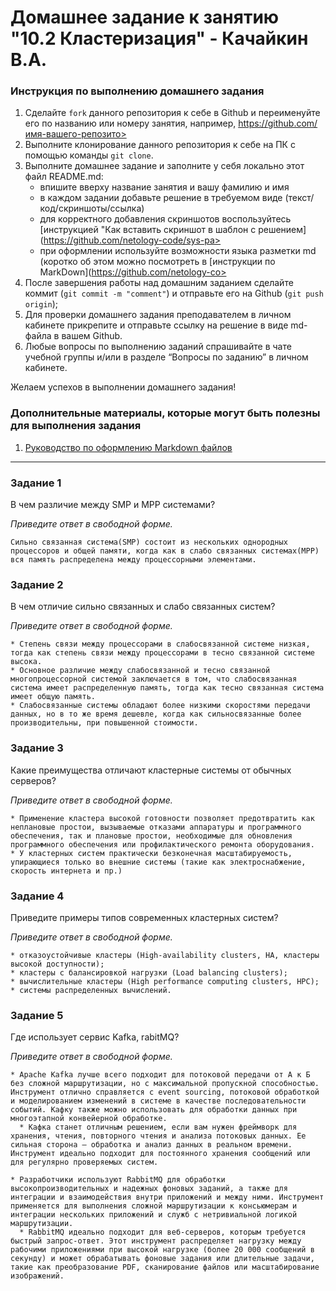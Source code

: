 # Домашнее задание к занятию "10.2 Кластеризация" - Качайкин В.А.

### Инструкция по выполнению домашнего задания

   1. Сделайте `fork` данного репозитория к себе в Github и переименуйте его по названию или номеру занятия, например, https://github.com/имя-вашего-репозито>
   2. Выполните клонирование данного репозитория к себе на ПК с помощью команды `git clone`.
   3. Выполните домашнее задание и заполните у себя локально этот файл README.md:
      - впишите вверху название занятия и вашу фамилию и имя
      - в каждом задании добавьте решение в требуемом виде (текст/код/скриншоты/ссылка)
      - для корректного добавления скриншотов воспользуйтесь [инструкцией "Как вставить скриншот в шаблон с решением](https://github.com/netology-code/sys-pa>
      - при оформлении используйте возможности языка разметки md (коротко об этом можно посмотреть в [инструкции  по MarkDown](https://github.com/netology-co>
   4. После завершения работы над домашним заданием сделайте коммит (`git commit -m "comment"`) и отправьте его на Github (`git push origin`);
   5. Для проверки домашнего задания преподавателем в личном кабинете прикрепите и отправьте ссылку на решение в виде md-файла в вашем Github.
   6. Любые вопросы по выполнению заданий спрашивайте в чате учебной группы и/или в разделе “Вопросы по заданию” в личном кабинете.

Желаем успехов в выполнении домашнего задания!

### Дополнительные материалы, которые могут быть полезны для выполнения задания

1. [Руководство по оформлению Markdown файлов](https://gist.github.com/Jekins/2bf2d0638163f1294637#Code)

---

### Задание 1

В чем различие между SMP и MPP системами?

*Приведите ответ в свободной форме.*

```
Сильно связанная система(SMP) состоит из нескольких однородных процессоров и общей памяти, когда как в слабо связанных системах(MPP) вся память распределена между процессорными элементами.
```

### Задание 2
В чем отличие сильно связанных и слабо связанных систем?

*Приведите ответ в свободной форме.*

```
* Степень связи между процессорами в слабосвязанной системе низкая, тогда как степень связи между процессорами в тесно связанной системе высока.
* Основное различие между слабосвязанной и тесно связанной многопроцессорной системой заключается в том, что слабосвязанная система имеет распределенную память, тогда как тесно связанная система имеет общую память.
* Слабосвязанные системы обладают более низкими скоростями передачи данных, но в то же время дешевле, когда как сильносвязанные более производительны, при повышенной стоимости.
```

### Задание 3
Какие преимущества отличают кластерные системы от обычных серверов?

*Приведите ответ в свободной форме.*

```
* Применение кластера высокой готовности позволяет предотвратить как неплановые простои, вызываемые отказами аппаратуры и программного обеспечения, так и плановые простои, необходимые для обновления программного обеспечения или профилактического ремонта оборудования.
* У кластерных систем практически безконечная масштабируемость, упирающиеся только во внешние системы (такие как электроснабжение, скорость интернета и пр.)
```

### Задание 4
Приведите примеры типов современных кластерных систем?

*Приведите ответ в свободной форме.*

```
* отказоустойчивые кластеры (High-availability clusters, HA, кластеры высокой доступности);
* кластеры с балансировкой нагрузки (Load balancing clusters);
* вычислительные кластеры (High performance computing clusters, HPC);
* системы распределенных вычислений.
```

### Задание 5
Где использует сервис Kafka, rabitMQ?

*Приведите ответ в свободной форме.*

```
* Apache Kafka лучше всего подходит для потоковой передачи от А к Б без сложной маршрутизации, но с максимальной пропускной способностью. Инструмент отлично справляется с event sourcing, потоковой обработкой и моделированием изменений в системе в качестве последовательности событий. Кафку также можно использовать для обработки данных при многоэтапной конвейерной обработке.
  * Кафка станет отличным решением, если вам нужен фреймворк для хранения, чтения, повторного чтения и анализа потоковых данных. Ее сильная сторона – обработка и анализ данных в реальном времени. Инструмент идеально подходит для постоянного хранения сообщений или для регулярно проверяемых систем.

* Разработчики используют RabbitMQ для обработки высокопроизводительных и надежных фоновых заданий, а также для интеграции и взаимодействия внутри приложений и между ними. Инструмент применяется для выполнения сложной маршрутизации к консьюмерам и интеграции нескольких приложений и служб с нетривиальной логикой маршрутизации.
  * RabbitMQ идеально подходит для веб-серверов, которым требуется быстрый запрос-ответ. Этот инструмент распределяет нагрузку между рабочими приложениями при высокой нагрузке (более 20 000 сообщений в секунду) и может обрабатывать фоновые задания или длительные задачи, такие как преобразование PDF, сканирование файлов или масштабирование изображений.
```
